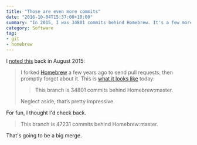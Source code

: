 ```yaml
---
title: "Those are even more commits"
date: "2016-10-04T15:37:00+10:00"
summary: "In 2015, I was 34801 commits behind Homebrew. It's a few more now!"
category: Software
tag:
- git
- homebrew
---
```

I [noted this] back in August 2015:

<blockquote>
<p>I forked <a href="https://github.com/Homebrew/homebrew">Homebrew</a> a few years ago to send pull requests, then promptly forgot about it. This is <a href="https://github.com/RubenSchade/homebrew">what it looks like</a> today:</p>

<blockquote>
This branch is 34801 commits behind Homebrew:master. 
</blockquote>

<p>Neglect aside, that’s pretty impressive.</p>
</blockquote>

For fun, I thought I'd check back.

> This branch is 47231 commits behind Homebrew:master. 

That's going to be a big merge.

[noted this]: https://rubenerd.com/thats-a-lot-of-commits/

